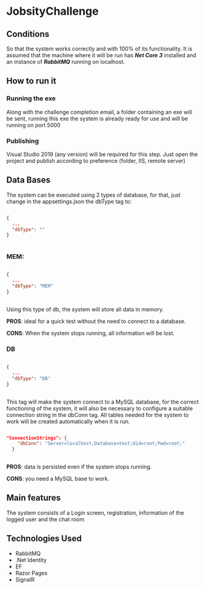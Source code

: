 # JobsityChallenge

## Conditions
So that the system works correctly and with 100% of its functionality. It is assumed that the machine where it will be run has ***Net Core 3*** installed and an instance of ***RabbitMQ*** running on localhost.

## How to run it

### Running the exe
Along with the challenge completion email, a folder containing an exe will be sent, running this exe the system is already ready for use and will be running on port 5000

### Publishing
Visual Studio 2019 (any version) will be required for this step. Just open the project and publish according to preference (folder, IIS, remote server)

## Data Bases
The system can be executed using 2 types of database, for that, just change in the appsettings.json the dbType tag to:

```json

{
  ...
  "dbType": ""
}
    
```
### MEM:

```json

{
  ...
  "dbType": "MEM"
}
    
```

Using this type of db, the system will store all data in memory.

**PROS**: ideal for a quick test without the need to connect to a database.

**CONS**: When the system stops running, all information will be lost.

### DB

```json

{
  ...
  "dbType": "DB"
}
    
```
This tag will make the system connect to a MySQL database, for the correct functioning of the system, it will also be necessary to configure a suitable connection string in the dbConn tag. All tables needed for the system to work will be created automatically when it is run.

```json

"ConnectionStrings": {
    "dbConn": "Server=localhost;Database=test;Uid=root;Pwd=root;"
  }
    
```

**PROS**: data is persisted even if the system stops running.

**CONS**: you need a MySQL base to work.

## Main features
The system consists of a Login screen, registration, information of the logged user and the chat room

## Technologies Used
* RabbitMQ
* .Net Identity
* EF
* Razor Pages
* SignalR

